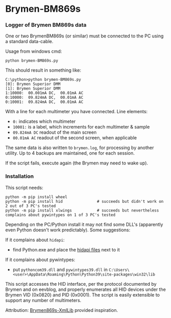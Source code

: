 # Brymen-BM869s

### Logger of Brymen BM869s data

One or two BrymenBM869s (or similar) must be connected to the PC using a standard data-cable. 

Usage from windows cmd: 
    
    python brymen-BM869s.py
    
This should result in something like:

    C:\python>python brymen-BM869s.py
    [0]: Brymen Superior DMM
    [1]: Brymen Superior DMM
    1:10000:  00.001mA DC,  00.01mA AC
    0:10000:  09.824mA DC,  00.01mA AC
    0:10001:  09.824mA DC,  00.01mA AC

With a line for each multimeter you have connected. Line elements:
- `0:` indicates which multimeter
- `10001:` is a label, which increments for each multimeter & sample
- `09.824mA DC` readout of the main screen
- `00.01mA AC` readout of the second screen, when applicable

The same data is also written to `brymen.log`, for processing by another utility. Up to 4 backups are maintained, one for each session. 

If the script fails, execute again (the Brymen may need to wake up). 


### Installation

This script needs:

    python -m pip install wheel
    python -m pip install hid               # succeeds but didn't work on 2 out of 3 PC's tested
    python -m pip install xlwings           # succeeds but nevertheless complains about pywintypes on 1 of 3 PC's tested

Depending on the PC/Python install it may not find some DLL's (apparently even Python doesn't work predictably). Some suggestions:

If it complains about `hidapi`:
- find Python.exe and place the [hidapi files](https://github.com/libusb/hidapi/releases/download/hidapi-0.10.1/hidapi-win.zip) next to it

If it complains about pywintypes: 
- put `pythoncom39.dll` and `pywintypes39.dll` in `C:\Users\<user>\AppData\Roaming\Python\Python39\site-packages\win32\lib`

This script accesses the HID interface, per the protocol documented by Brymen and on eevblog, and properly enumerates all HID devices under the Brymen VID (0x0820) and PID (0x0001). The script is easily extensible to support any number of multimeters. 

Attribution: [Brymen869s-XmlLib](https://github.com/DawOp/Brymen869s-XmlLib) provided inspiration. 



